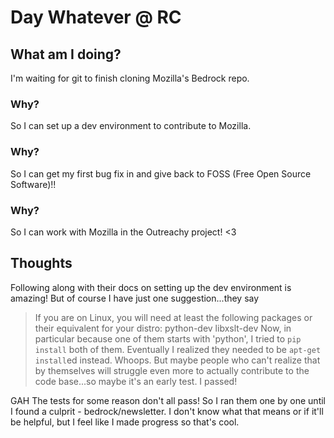 # Day Whatever @ RC

## What am I doing?
I'm waiting for git to finish cloning Mozilla's Bedrock repo.
### Why?
So I can set up a dev environment to contribute to Mozilla.
### Why?
So I can get my first bug fix in and give back to FOSS (Free Open Source Software)!!
### Why?
So I can work with Mozilla in the Outreachy project! <3

## Thoughts
Following along with their docs on setting up the dev environment is amazing! But of course I have just one suggestion...they say
> If you are on Linux, you will need at least the following packages or their equivalent for your distro:
>   python-dev libxslt-dev
Now, in particular because one of them starts with 'python', I tried to `pip install` both of them. Eventually I realized they needed to be `apt-get install`ed instead. Whoops.
But maybe people who can't realize that by themselves will struggle even more to actually contribute to the code base...so maybe it's an early test. I passed!

GAH
The tests for some reason don't all pass! So I ran them one by one until I found a culprit - bedrock/newsletter. I don't know what that means or if it'll be helpful, but I feel like I made progress so that's cool.
